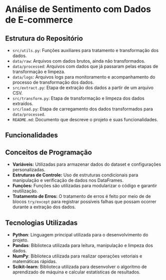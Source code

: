 # Análise de Sentimento com Dados de E-commerce

## Estrutura do Repositório
- `src/utils.py`: Funções auxiliares para tratamento e transformação dos dados.
- `data/raw`: Arquivos com dados brutos, ainda não transformados.
- `data/processed`: Arquivos com dados que já passaram pelas etapas de transformação e limpeza.
- `data/logs`: Arquivos logs para monitoramento e acompanhamento do processo de transformação dos dados.
- `src/extract.py`: Etapa de extração dos dados a partir de um arquivo CSV.
- `src/transform.py`: Etapa de transformação e limpeza dos dados extraídos.
- `src/load.py`: Etapa de carregamento dos dados transformados para `data/processed`.
- `README.md`: Documento que descreve o projeto e suas funcionalidades.

## Funcionalidades

## Conceitos de Programação
- **Variáveis:** Utilizadas para armazenar dados do dataset e configurações personalizadas.
- **Estruturas de Controle:** Uso de estruturas condicionais para manipulação e verificação de dados nos DataFrames.
- **Funções:** Funções são utilizadas para modularizar o código e garantir reutilização.
- **Tratamento de Erros:** O tratamento de erros é feito por meio de de blocos `try/except` para registrar possíveis falhas que possam ocorrer durante a extração dos dados.

## Tecnologias Utilizadas
- **Python**: Linguagem principal utilizada para o desenvolvimento do projeto.
- **Pandas**: Biblioteca utilizada para leitura, manipulação e limpeza dos dados.
- **NumPy**: Biblioteca utilizada para realizar operações vetoriais e matemáticas rápidas.
- **Scikit-learn**: Biblioteca utilizada para desenvolver o algoritmo de aprendizado de máquina e calcular estatísticas de resultados.